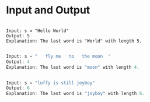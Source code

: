 # Input and Output

```

Input: s = "Hello World"
Output: 5
Explanation: The last word is "World" with length 5.

```

```java 

Input: s = "   fly me   to   the moon  "
Output: 4
Explanation: The last word is "moon" with length 4.

```

```java 

Input: s = "luffy is still joyboy"
Output: 6
Explanation: The last word is "joyboy" with length 6.

```